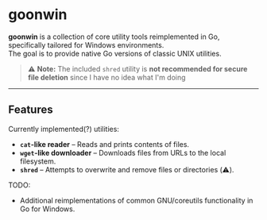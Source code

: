 # goonwin

**goonwin** is a collection of core utility tools reimplemented in Go, specifically tailored for Windows environments.  
The goal is to provide native Go versions of classic UNIX utilities.

> ⚠️ **Note:** The included `shred` utility is **not recommended for secure file deletion** since I have no idea what I'm doing

---

## Features

Currently implemented(?) utilities:

- **`cat`-like reader** – Reads and prints contents of files.
- **`wget`-like downloader** – Downloads files from URLs to the local filesystem.
- **`shred`** – Attempts to overwrite and remove files or directories (⚠️).

TODO:
- Additional reimplementations of common GNU/coreutils functionality in Go for Windows.
